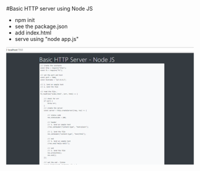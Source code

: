 #Basic HTTP server using Node JS
- npm init
- see the package.json
- add index.html
- serve using "node app.js"

<img src="https://github.com/MohammedDeveloper/Basic-HTTP-Server/blob/master/demo.PNG">